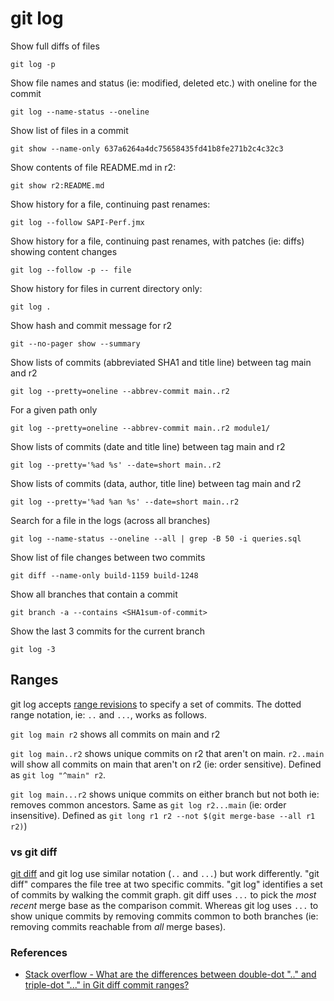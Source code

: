 # git log

Show full diffs of files

```
git log -p
```

Show file names and status (ie: modified, deleted etc.) with oneline for the commit

```
git log --name-status --oneline
```

Show list of files in a commit

```
git show --name-only 637a6264a4dc75658435fd41b8fe271b2c4c32c3
```

Show contents of file README.md in r2:

```
git show r2:README.md
```

Show history for a file, continuing past renames:

```
git log --follow SAPI-Perf.jmx
```

Show history for a file, continuing past renames, with patches (ie: diffs) showing content changes

```
git log --follow -p -- file
```

Show history for files in current directory only:

```
git log .
```

Show hash and commit message for r2

```
git --no-pager show --summary
```

Show lists of commits (abbreviated SHA1 and title line) between tag main and r2

```
git log --pretty=oneline --abbrev-commit main..r2
```

For a given path only

```
git log --pretty=oneline --abbrev-commit main..r2 module1/
```

Show lists of commits (date and title line) between tag main and r2

```
git log --pretty='%ad %s' --date=short main..r2
```

Show lists of commits (data, author, title line) between tag main and r2

```
git log --pretty='%ad %an %s' --date=short main..r2
```

Search for a file in the logs (across all branches)

```
git log --name-status --oneline --all | grep -B 50 -i queries.sql
```

Show list of file changes between two commits

```
git diff --name-only build-1159 build-1248
```

Show all branches that contain a commit

```
git branch -a --contains <SHA1sum-of-commit>
```

Show the last 3 commits for the current branch

```
git log -3
```

## Ranges

git log accepts [range revisions](https://git-scm.com/docs/gitrevisions#_specifying_ranges) to specify a set of commits. The dotted range notation, ie: `..` and `...`, works as follows.

`git log main r2` shows all commits on main and r2

`git log main..r2` shows unique commits on r2 that aren't on main. `r2..main` will show all commits on main that aren't on r2 (ie: order sensitive). Defined as `git log "^main" r2`.

`git log main...r2` shows unique commits on either branch but not both ie: removes common ancestors. Same as `git log r2...main` (ie: order insensitive). Defined as `git long r1 r2 --not $(git merge-base --all r1 r2)`)

### vs git diff

[git diff](git-diff.md#ranges) and git log use similar notation (`..` and `...`) but work differently. "git diff" compares the file tree at two specific commits. "git log" identifies a set of commits by walking the commit graph. git diff uses `...` to pick the _most recent_ merge base as the comparison commit. Whereas git log uses `...` to show unique commits by removing commits common to both branches (ie: removing commits reachable from _all_ merge bases).

### References

- [Stack overflow - What are the differences between double-dot ".." and triple-dot "..." in Git diff commit ranges?](http://stackoverflow.com/questions/7251477/what-are-the-differences-between-double-dot-and-triple-dot-in-git-dif/7256391#7256391)
